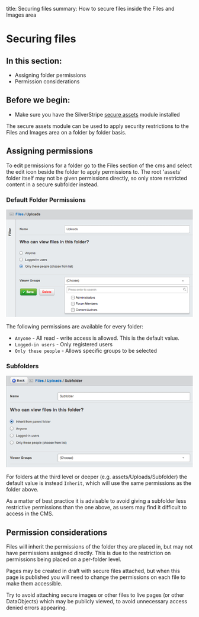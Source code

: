 title: Securing files
summary: How to secure files inside the Files and Images area

# Securing files

## In this section:

* Assigning folder permissions
* Permission considerations

## Before we begin:

* Make sure you have the SilverStripe [secure assets](http://addons.silverstripe.org/add-ons/silverstripe/secureassets) module installed

The secure assets module can be used to apply security restrictions to
the Files and Images area on a folder by folder basis.

## Assigning permissions

To edit permissions for a folder go to the Files section of the cms and select
the edit icon beside the folder to apply permissions to. The root 'assets'
folder itself may not be given permissions directly, so only store restricted
content in a secure subfolder instead.

### Default Folder Permissions

![Default Folder Permissions](_images/default-permissions.png)

The following permissions are available for every folder:

 * `Anyone` - All read - write access is allowed. This is the default value.
 * `Logged-in users` - Only registered users
 * `Only these people` - Allows specific groups to be selected

### Subfolders

![Subfolder Folder Permissions](_images/subfolder-permissions.png)

For folders at the third level or deeper (e.g. assets/Uploads/Subfolder)
the default value is instead `Inherit`, which will use the same
permissions as the folder above.

<div class="note" markdown='1'>
As a matter of best practice it is advisable to avoid giving a subfolder
less restrictive permissions than the one above, as users may find
it difficult to access in the CMS.
</div>

## Permission considerations

Files will inherit the permissions of the folder they are placed in, but
may not have permissions assigned directly. This is due to the restriction
on permissions being placed on a per-folder level.

Pages may be created in draft with secure files attached, but when this page is
published you will need to change the permissions on each file to make them accessible.

Try to avoid attaching secure images or other files to live pages (or other DataObjects)
which may be publicly viewed, to avoid unnecessary access denied errors appearing.
